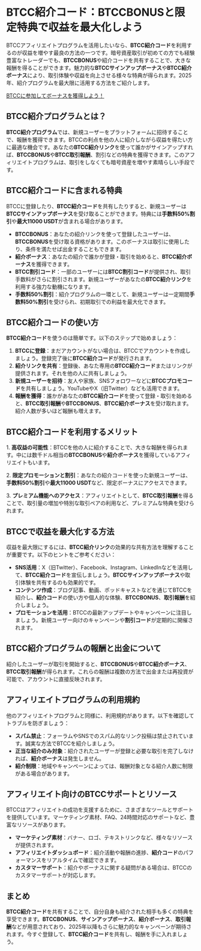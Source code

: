 <h1>BTCC紹介コード：BTCCBONUSと限定特典で収益を最大化しよう</h1>
</header>

<section>
  <p>BTCCアフィリエイトプログラムを活用したいなら、<strong>BTCC紹介コード</strong>を利用するのが収益を増やす最良の方法の一つです。暗号資産取引が初めての方でも経験豊富なトレーダーでも、<strong>BTCCBONUS</strong>や紹介コードを共有することで、大きな報酬を得ることができます。魅力的な<strong>BTCCサインアップボーナス</strong>や<strong>BTCC紹介ボーナス</strong>により、取引体験や収益を向上させる様々な特典が得られます。2025年、紹介プログラムを最大限に活用する方法をご紹介します。</p>
</section>
<a href="https://partner.btcc.com/us/c/BTCCBONUS/9303" target="_blank">BTCCに参加してボーナスを獲得しよう！</a>

<section>
  <h2>BTCC紹介プログラムとは？</h2>
  <p><strong>BTCC紹介プログラム</strong>では、新規ユーザーをプラットフォームに招待することで、報酬を獲得できます。BTCCの利点を他の人に紹介しながら収益を得たい方に最適な機会です。あなたの<strong>BTCC紹介リンク</strong>を使って誰かがサインアップすれば、<strong>BTCCBONUS</strong>や<strong>BTCC取引報酬</strong>、割引などの特典を獲得できます。このアフィリエイトプログラムは、取引をしなくても暗号資産を増やす素晴らしい手段です。</p>
</section>

<section>
  <h2>BTCC紹介コードに含まれる特典</h2>
  <p>BTCCに登録したり、<strong>BTCC紹介コード</strong>を共有したりすると、新規ユーザーは<strong>BTCCサインアップボーナス</strong>を受け取ることができます。特典には<strong>手数料50%割引</strong>や<strong>最大11000 USDT</strong>が含まれる場合があります。</p>
  <ul>
    <li><strong>BTCCBONUS</strong>：あなたの紹介リンクを使って登録したユーザーは、<strong>BTCCBONUS</strong>を受け取る資格があります。このボーナスは取引に使用したり、条件を満たせば出金することもできます。</li>
    <li><strong>紹介ボーナス</strong>：あなたの紹介で誰かが登録・取引を始めると、<strong>BTCC紹介ボーナス</strong>を獲得できます。</li>
    <li><strong>BTCC割引コード</strong>：一部のユーザーには<strong>BTCC割引コード</strong>が提供され、取引手数料がさらに割引されます。新規ユーザーがあなたの<strong>BTCC紹介リンク</strong>を利用する強力な動機になります。</li>
    <li><strong>手数料50%割引</strong>：紹介プログラムの一環として、新規ユーザーは一定期間<strong>手数料50%割引</strong>を受けられ、初期取引での利益を最大化できます。</li>
  </ul>
</section>

<section>
  <h2>BTCC紹介コードの使い方</h2>
  <p><strong>BTCC紹介コード</strong>を使うのは簡単です。以下のステップで始めましょう：</p>
  <ol>
    <li><strong>BTCCに登録</strong>：まだアカウントがない場合は、BTCCでアカウントを作成しましょう。登録完了後に<strong>BTCC紹介コード</strong>が発行されます。</li>
    <li><strong>紹介リンクを共有</strong>：登録後、あなた専用の<strong>BTCC紹介コード</strong>またはリンクが提供されます。それを他の人に共有しましょう。</li>
    <li><strong>新規ユーザーを招待</strong>：友人や家族、SNSフォロワーなどに<strong>BTCCプロモコード</strong>を共有しましょう。YouTubeやX（旧Twitter）なども活用できます。</li>
    <li><strong>報酬を獲得</strong>：誰かがあなたの<strong>BTCC紹介コード</strong>を使って登録・取引を始めると、<strong>BTCC取引報酬</strong>や<strong>BTCCBONUS</strong>、<strong>BTCC紹介ボーナス</strong>を受け取れます。紹介人数が多いほど報酬も増えます。</li>
  </ol>
</section>

<section>
  <h2>BTCC紹介コードを利用するメリット</h2>
  <p>1. <strong>高収益の可能性</strong>：BTCCを他の人に紹介することで、大きな報酬を得られます。中には数千ドル相当の<strong>BTCCBONUS</strong>や<strong>紹介ボーナス</strong>を獲得しているアフィリエイトもいます。</p>
  <p>2. <strong>限定プロモーションと割引</strong>：あなたの紹介コードを使った新規ユーザーは、<strong>手数料50%割引</strong>や<strong>最大11000 USDT</strong>など、限定ボーナスにアクセスできます。</p>
  <p>3. <strong>プレミアム機能へのアクセス</strong>：アフィリエイトとして、<strong>BTCC取引報酬</strong>を得ることで、取引量の増加や特別な取引ペアの利用など、プレミアムな特典を受けられます。</p>
</section>

<section>
  <h2>BTCCで収益を最大化する方法</h2>
  <p>収益を最大限にするには、<strong>BTCC紹介リンク</strong>の効果的な共有方法を理解することが重要です。以下のヒントをご参考ください：</p>
  <ul>
    <li><strong>SNS活用</strong>：X（旧Twitter）、Facebook、Instagram、LinkedInなどを活用して、<strong>BTCC紹介コード</strong>を宣伝しましょう。<strong>BTCCサインアップボーナス</strong>や取引体験を共有するのも効果的です。</li>
    <li><strong>コンテンツ作成</strong>：ブログ記事、動画、ポッドキャストなどを通じてBTCCを紹介し、<strong>紹介コード</strong>の使い方や個人的な体験、<strong>BTCCBONUS</strong>、<strong>取引報酬</strong>を紹介しましょう。</li>
    <li><strong>プロモーションを活用</strong>：BTCCの最新アップデートやキャンペーンに注目しましょう。新規ユーザー向けのキャンペーンや<strong>割引コード</strong>が定期的に開催されます。</li>
  </ul>
</section>

<section>
  <h2>BTCC紹介プログラムの報酬と出金について</h2>
  <p>紹介したユーザーが取引を開始すると、<strong>BTCCBONUS</strong>や<strong>BTCC紹介ボーナス</strong>、<strong>BTCC取引報酬</strong>が得られます。これらの報酬は複数の方法で出金または再投資が可能で、アカウントに直接反映されます。</p>
</section>

<section>
  <h2>アフィリエイトプログラムの利用規約</h2>
  <p>他のアフィリエイトプログラムと同様に、利用規約があります。以下を確認してトラブルを防ぎましょう：</p>
  <ul>
    <li><strong>スパム禁止</strong>：フォーラムやSNSでのスパム的なリンク投稿は禁止されています。誠実な方法でBTCCを紹介しましょう。</li>
    <li><strong>正当な紹介のみ対象</strong>：紹介されたユーザーが登録と必要な取引を完了しなければ、<strong>紹介ボーナス</strong>は発生しません。</li>
    <li><strong>紹介制限</strong>：地域やキャンペーンによっては、報酬対象となる紹介人数に制限がある場合があります。</li>
  </ul>
</section>

<section>
  <h2>アフィリエイト向けのBTCCサポートとリソース</h2>
  <p>BTCCはアフィリエイトの成功を支援するために、さまざまなツールとサポートを提供しています。マーケティング素材、FAQ、24時間対応のサポートなど、豊富なリソースがあります。</p>
  <ul>
    <li><strong>マーケティング素材</strong>：バナー、ロゴ、テキストリンクなど、様々なリソースが提供されます。</li>
    <li><strong>アフィリエイトダッシュボード</strong>：紹介活動や報酬の進捗、<strong>紹介コード</strong>のパフォーマンスをリアルタイムで確認できます。</li>
    <li><strong>カスタマーサポート</strong>：紹介やボーナスに関する疑問がある場合は、BTCCのカスタマーサポートが対応します。</li>
  </ul>
</section>

<footer>
  <h2>まとめ</h2>
  <p><strong>BTCC紹介コード</strong>を共有することで、自分自身も紹介された相手も多くの特典を享受できます。<strong>BTCCBONUS</strong>、<strong>サインアップボーナス</strong>、<strong>紹介ボーナス</strong>、<strong>取引報酬</strong>などが用意されており、2025年以降もさらに魅力的なキャンペーンが期待されます。今すぐ登録して、<strong>BTCC紹介コード</strong>を共有し、報酬を手に入れましょう。</p>
</footer>
</article>
</body>
</html>
